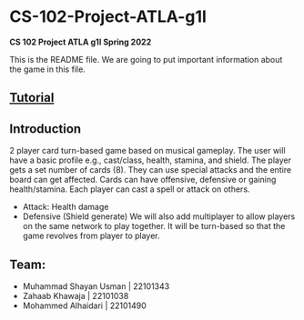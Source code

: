 # CS-102-Project-ATLA-g1I
**CS 102 Project ATLA g1I Spring 2022**

This is the README file. We are going to put important information about the game in this file. 

## [Tutorial](https://youtu.be/ioeeD3LapDI)

## Introduction
2 player card turn-based game based on musical gameplay. The user will have a basic profile e.g., cast/class, health, stamina, and shield. The player gets a set number of cards (8). They can use special attacks and the entire board can get affected. Cards can have offensive, defensive or gaining health/stamina. Each player can cast a spell or attack on others.
  - Attack: Health damage
  - Defensive (Shield generate)
We will also add multiplayer to allow players on the same network to play together. It will be turn-based so that the game revolves from player to player.

## Team:
- Muhammad Shayan Usman | 22101343
- Zahaab Khawaja | 22101038
- Mohammed Alhaidari | 22101490
